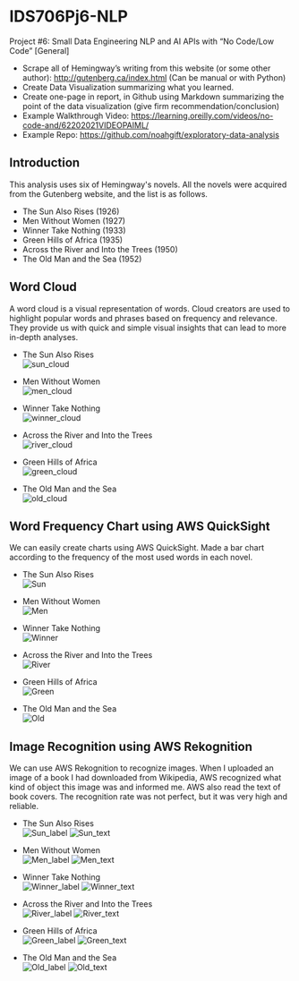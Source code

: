 # IDS706Pj6-NLP

Project #6: Small Data Engineering NLP and AI APIs with “No Code/Low Code” [General]

* Scrape all of Hemingway’s writing from this website (or some other author): http://gutenberg.ca/index.html (Can be manual or with Python)
* Create Data Visualization summarizing what you learned.
* Create one-page in report, in Github using Markdown summarizing the point of the data visualization (give firm recommendation/conclusion)
* Example Walkthrough Video: https://learning.oreilly.com/videos/no-code-and/62202021VIDEOPAIML/
* Example Repo: https://github.com/noahgift/exploratory-data-analysis

## Introduction
This analysis uses six of Hemingway's novels. All the novels were acquired from the Gutenberg website, and the list is as follows.
* The Sun Also Rises (1926)
* Men Without Women (1927)
* Winner Take Nothing (1933) 
* Green Hills of Africa (1935)
* Across the River and Into the Trees (1950)
* The Old Man and the Sea (1952)

## Word Cloud
A word cloud is a visual representation of words. Cloud creators are used to highlight popular words and phrases based on frequency and relevance. They provide us with quick and simple visual insights that can lead to more in-depth analyses.

* The Sun Also Rises\
![sun_cloud](https://user-images.githubusercontent.com/90014065/144721344-8fea798a-dd53-4a2f-8dc1-76d800061a48.png)

* Men Without Women\
![men_cloud](https://user-images.githubusercontent.com/90014065/144721342-966df134-58cf-4aa3-97a6-6a07b60ceae7.png)

* Winner Take Nothing\
![winner_cloud](https://user-images.githubusercontent.com/90014065/144721347-9abe4cc5-2b1a-415c-a045-705be027a5fa.png)

* Across the River and Into the Trees\
![river_cloud](https://user-images.githubusercontent.com/90014065/144721336-16beab77-280e-4e3b-8f77-b236b652f689.png)

* Green Hills of Africa\
![green_cloud](https://user-images.githubusercontent.com/90014065/144721341-3ba03f5c-5998-4c8a-98a6-4d15af53b3e8.png)

* The Old Man and the Sea\
![old_cloud](https://user-images.githubusercontent.com/90014065/144721343-d2c82f7e-9f06-40dc-a9f3-68e18de012db.png)

## Word Frequency Chart using AWS QuickSight
We can easily create charts using AWS QuickSight. Made a bar chart according to the frequency of the most used words in each novel.

* The Sun Also Rises\
![Sun](https://user-images.githubusercontent.com/90014065/144721592-71ff3273-3310-4085-9ac6-3a269cec74f2.png)

* Men Without Women\
![Men](https://user-images.githubusercontent.com/90014065/144721586-b93c0e4f-3554-4eab-97ed-685a076db83b.png)

* Winner Take Nothing\
![Winner](https://user-images.githubusercontent.com/90014065/144721594-8a8780bc-daf4-4928-b523-f99e9307a79f.png)

* Across the River and Into the Trees\
![River](https://user-images.githubusercontent.com/90014065/144721588-6a4e3356-42e9-4e6c-8d8d-0d2c48b78d31.png)

* Green Hills of Africa\
![Green](https://user-images.githubusercontent.com/90014065/144721584-19581032-6ca8-42ed-952f-789ecc0807c5.png)

* The Old Man and the Sea\
![Old](https://user-images.githubusercontent.com/90014065/144721587-dd83e96b-9b6a-41b4-9048-730ea10c090d.png)

## Image Recognition using AWS Rekognition
We can use AWS Rekognition to recognize images. When I uploaded an image of a book I had downloaded from Wikipedia, AWS recognized what kind of object this image was and informed me. AWS also read the text of book covers. The recognition rate was not perfect, but it was very high and reliable.

* The Sun Also Rises\
![Sun_label](https://user-images.githubusercontent.com/90014065/144722172-2ddda668-ace1-4d9a-b6fe-afc915d32619.png)
![Sun_text](https://user-images.githubusercontent.com/90014065/144722174-f1fc83ad-ed74-4e87-a439-ed751920193c.png)

* Men Without Women\
![Men_label](https://user-images.githubusercontent.com/90014065/144722154-7ab1f84e-9fbc-4099-8d72-e77ed97ac2a8.png)
![Men_text](https://user-images.githubusercontent.com/90014065/144722159-01c99a8e-d259-469d-9cee-3c12dc296d62.png)

* Winner Take Nothing\
![Winner_label](https://user-images.githubusercontent.com/90014065/144722176-38c2ae1d-778a-408e-babd-3932b73f6b84.png)
![Winner_text](https://user-images.githubusercontent.com/90014065/144722177-d33ae5f1-68da-4fd5-980d-90bf7d15773f.png)

* Across the River and Into the Trees\
![River_label](https://user-images.githubusercontent.com/90014065/144722168-0bb9f755-6e01-49ef-ac32-15e76b288f25.png)
![River_text](https://user-images.githubusercontent.com/90014065/144722171-785491cf-8c07-4145-a067-c96d50306d61.png)

* Green Hills of Africa\
![Green_label](https://user-images.githubusercontent.com/90014065/144722147-bfa45574-5acc-4aa0-8931-73bd84d14ac6.png)
![Green_text](https://user-images.githubusercontent.com/90014065/144722150-065290d2-7e6a-4ec0-8987-428e6555c5ee.png)

* The Old Man and the Sea\
![Old_label](https://user-images.githubusercontent.com/90014065/144722161-2336cfe2-018b-428b-ad07-006a3d9e09b7.png)
![Old_text](https://user-images.githubusercontent.com/90014065/144722165-bb5f7cc0-4f71-40c6-8912-c6ef9f3b914c.png)

